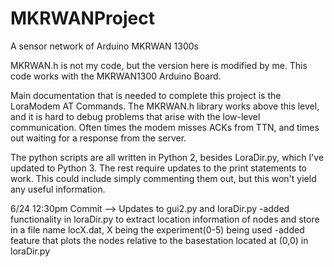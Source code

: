 # MKRWANProject
A sensor network of Arduino MKRWAN 1300s

MKRWAN.h is not my code, but the version here is modified by me.
This code works with the MKRWAN1300 Arduino Board.

Main documentation that is needed to complete this project is the LoraModem AT Commands. The MKRWAN.h library works above this level, and
it is hard to debug problems that arise with the low-level communication. Often times the modem misses ACKs from TTN, and times out
waiting for a response from the server.

The python scripts are all written in Python 2, besides LoraDir.py, which I've updated to Python 3. The rest require updates to the print statements to work. This could include simply commenting them out, but this won't yield any useful information.


6/24 12:30pm Commit --> Updates to gui2.py and loraDir.py
-added functionality in loraDir.py to extract location information of nodes and store in a file name locX.dat, X being the experiment(0-5) being used
-added feature that plots the nodes relative to the basestation located at (0,0) in loraDir.py
